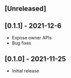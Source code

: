 ## [Unreleased]
## [0.1.1] - 2021-12-6

- Expose owner APIs
- Bug fixes
## [0.1.0] - 2021-11-25

- Initial release
